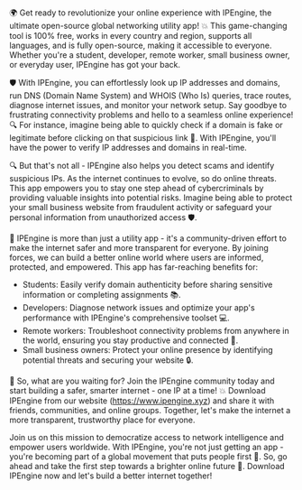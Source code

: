 🌍 Get ready to revolutionize your online experience with IPEngine, the ultimate open-source global networking utility app! 💥 This game-changing tool is 100% free, works in every country and region, supports all languages, and is fully open-source, making it accessible to everyone. Whether you're a student, developer, remote worker, small business owner, or everyday user, IPEngine has got your back.

🛡️ With IPEngine, you can effortlessly look up IP addresses and domains, run DNS (Domain Name System) and WHOIS (Who Is) queries, trace routes, diagnose internet issues, and monitor your network setup. Say goodbye to frustrating connectivity problems and hello to a seamless online experience! 🔍 For instance, imagine being able to quickly check if a domain is fake or legitimate before clicking on that suspicious link 📲. With IPEngine, you'll have the power to verify IP addresses and domains in real-time.

🔍 But that's not all - IPEngine also helps you detect scams and identify suspicious IPs. As the internet continues to evolve, so do online threats. This app empowers you to stay one step ahead of cybercriminals by providing valuable insights into potential risks. Imagine being able to protect your small business website from fraudulent activity or safeguard your personal information from unauthorized access 🛡️.

📡 IPEngine is more than just a utility app - it's a community-driven effort to make the internet safer and more transparent for everyone. By joining forces, we can build a better online world where users are informed, protected, and empowered. This app has far-reaching benefits for:

* Students: Easily verify domain authenticity before sharing sensitive information or completing assignments 📚.
* Developers: Diagnose network issues and optimize your app's performance with IPEngine's comprehensive toolset 💻.
* Remote workers: Troubleshoot connectivity problems from anywhere in the world, ensuring you stay productive and connected 🌆.
* Small business owners: Protect your online presence by identifying potential threats and securing your website 🔒.

🚀 So, what are you waiting for? Join the IPEngine community today and start building a safer, smarter internet - one IP at a time! 💥 Download IPEngine from our website (https://www.ipengine.xyz) and share it with friends, communities, and online groups. Together, let's make the internet a more transparent, trustworthy place for everyone.

Join us on this mission to democratize access to network intelligence and empower users worldwide. With IPEngine, you're not just getting an app - you're becoming part of a global movement that puts people first 💪. So, go ahead and take the first step towards a brighter online future 🌟. Download IPEngine now and let's build a better internet together!